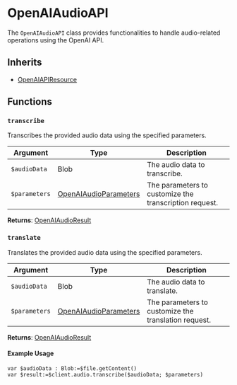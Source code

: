 # OpenAIAudioAPI

The `OpenAIAudioAPI` class provides functionalities to handle audio-related operations using the OpenAI API.

## Inherits

- [OpenAIAPIResource](OpenAIAPIResource.md)

## Functions

### `transcribe`

Transcribes the provided audio data using the specified parameters.

| Argument     | Type                                  | Description                                      |
|--------------|---------------------------------------|--------------------------------------------------|
| `$audioData` | Blob                                  | The audio data to transcribe.                    |
| `$parameters`| [OpenAIAudioParameters](OpenAIAudioParameters.md) | The parameters to customize the transcription request. |

**Returns**: [OpenAIAudioResult](OpenAIAudioResult.md)

### `translate`

Translates the provided audio data using the specified parameters.

| Argument     | Type                                  | Description                                      |
|--------------|---------------------------------------|--------------------------------------------------|
| `$audioData` | Blob                                  | The audio data to translate.                     |
| `$parameters`| [OpenAIAudioParameters](OpenAIAudioParameters.md) | The parameters to customize the translation request. |

**Returns**: [OpenAIAudioResult](OpenAIAudioResult.md)

#### Example Usage

```4d
var $audioData : Blob:=$file.getContent()
var $result:=$client.audio.transcribe($audioData; $parameters)
```